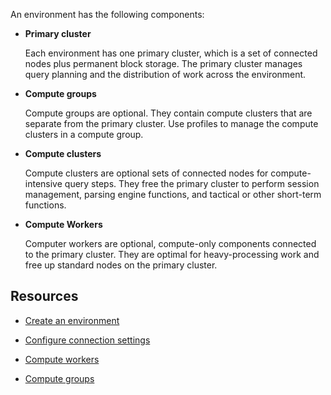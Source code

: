 
An environment has the following components:

-   **Primary cluster**

    Each environment has one primary cluster, which is a set of connected nodes plus permanent block storage. The primary cluster manages query planning and the distribution of work across the environment.

-   **Compute groups**

    Compute groups are optional. They contain compute clusters that are separate from the primary cluster. Use profiles to manage the compute clusters in a compute group.

-   **Compute clusters**

    Compute clusters are optional sets of connected nodes for compute-intensive query steps. They free the primary cluster to perform session management, parsing engine functions, and tactical or other short-term functions.

-   **Compute Workers**

    Computer workers are optional, compute-only components connected to the primary cluster. They are optimal for heavy-processing work and free up standard nodes on the primary cluster.


## Resources


-   [Create an environment](gpb1689789991266.md)

-   [Configure connection settings](qxb1689789991112.md)

-   [Compute workers](zmv1689789992218.md)

-   [Compute groups](qbr1689789991048.md)


